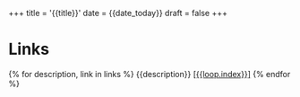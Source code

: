 +++
title = '{{title}}'
date = {{date_today}}
draft = false
+++

# Links
{% for description, link in links %}
{{description}} [[{{loop.index}}]]({{link}}) 
{% endfor %}
